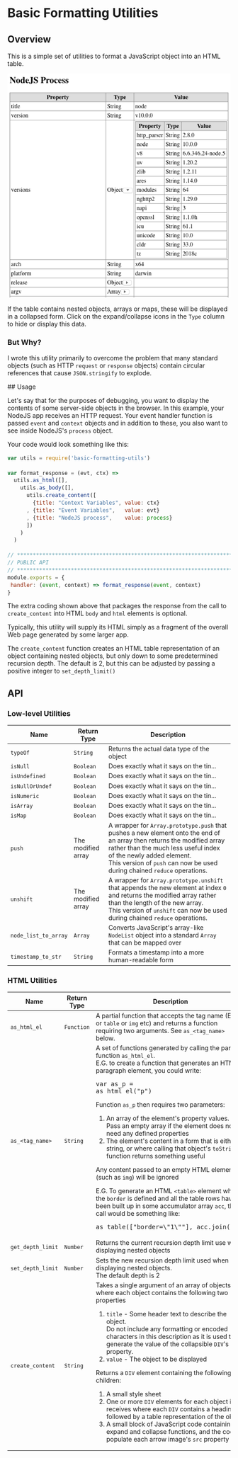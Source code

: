 # Basic Formatting Utilities

## Overview

This is a simple set of utilities to format a JavaScript object into an HTML table.

![Screen shot](./img/screenshot.png)

If the table contains nested objects, arrays or maps, these will be displayed in a collapsed form.  Click on the expand/collapse icons in the `Type` column to hide or display this data.

### But Why?

I wrote this utility primarily to overcome the problem that many standard objects (such as HTTP `request` or `response` objects) contain circular references that cause `JSON.stringify` to explode.


## Usage

Let's say that for the purposes of debugging, you want to display the contents of some server-side objects in the browser.  In this example, your NodeJS app receives an HTTP request.  Your event handler function is passed `event` and `context` objects and in addition to these, you also want to see inside NodeJS's `process` object.

Your code would look something like this:

```javascript
var utils = require('basic-formatting-utils')
    
var format_response = (evt, ctx) =>
  utils.as_html([],
    utils.as_body([],
      utils.create_content([
        {title: "Context Variables", value: ctx}
      , {title: "Event Variables",   value: evt}
      , {title: "NodeJS process",    value: process}
      ])
    )
  )

// *****************************************************************************
// PUBLIC API
// *****************************************************************************
module.exports = {
 handler: (event, context) => format_response(event, context)
}
```

The extra coding shown above that packages the response from the call to `create_content` into HTML `body` and `html` elements is optional.

Typically, this utility will supply its HTML simply as a fragment of the overall Web page generated by some larger app.

The `create_content` function creates an HTML table representation of an object containing nested objects, but only down to some predetermined recursion depth.  The default is 2, but this can be adjusted by passing a positive integer to `set_depth_limit()`

## API

### Low-level Utilities

| Name | Return Type | Description
|---|---|---|
| `typeOf` | `String` | Returns the actual data type of the object
| `isNull` | `Boolean` | Does exactly what it says on the tin...
| `isUndefined` | `Boolean` | Does exactly what it says on the tin...
| `isNullOrUndef` | `Boolean` | Does exactly what it says on the tin...
| `isNumeric` | `Boolean` | Does exactly what it says on the tin...
| `isArray` | `Boolean` | Does exactly what it says on the tin...
| `isMap` | `Boolean` | Does exactly what it says on the tin...
| `push` | The modified array | A wrapper for `Array.prototype.push` that pushes a new element onto the end of an array then returns the modified array rather than the much less useful index of the newly added element.<br>This version of `push` can now be used during chained `reduce` operations.
| `unshift` | The modified array | A wrapper for `Array.prototype.unshift` that appends the new element at index `0` and returns the modified array rather than the length of the new array.<br>This version of `unshift` can now be used during chained `reduce` operations.
| `node_list_to_array` | `Array` | Converts JavaScript's array-like `NodeList` object into a standard `Array` that can be mapped over
| `timestamp_to_str` | `String` | Formats a timestamp into a more human-readable form

### HTML Utilities

| Name | Return Type | Description
|---|---|---|
| `as_html_el` | `Function` | A partial function that accepts the tag name (E.G. `p` or `table` or `img` etc) and returns a function requiring two arguments.  See `as_<tag_name>` below.
| `as_<tag_name>` | `String` | A set of functions generated by calling the partial function `as_html_el`.<br>E.G. to create a function that generates an HTML paragraph element, you could write:<pre>var as\_p = as\_html\_el("p")</pre>Function `as_p` then requires two parameters:<ol><li>An array of the element's property values.  <br>Pass an empty array if the element does not need any defined properties</li><li>The element's content in a form that is either a string, or where calling that object's `toString()` function returns something useful</li></ol><p>Any content passed to an empty HTML element (such as `img`) will be ignored</p><p>E.G. To generate an HTML `<table>` element where the `border` is defined and all the table rows have been built up in some accumulator array `acc`, the call would be something like:</p><pre>as_table(["border=\\"1\\""], acc.join(""))</pre> 
| `get_depth_limit` | `Number` | Returns the current recursion depth limit use when displaying nested objects
| `set_depth_limit` | `Number` | Sets the new recursion depth limit used when displaying nested objects. <br>The default depth is 2
| `create_content` | `String` | Takes a single argument of an array of objects, where each object contains the following two properties<ol><li>`title` - Some header text to describe the object.<br>Do not include any formatting or encoded characters in this description as it is used to generate the value of the collapsible `DIV`'s `id` property.</li><li>`value` - The object to be displayed</li></ol>Returns a `DIV` element containing the following children:<ol><li>A small style sheet</li><li>One or more `DIV` elements for each object it receives where each `DIV` contains a heading followed by a table representation of the object</li><li>A small block of JavaScript code containing the expand and collapse functions, and the code to populate each arrow image's `src` property</li></ol>
